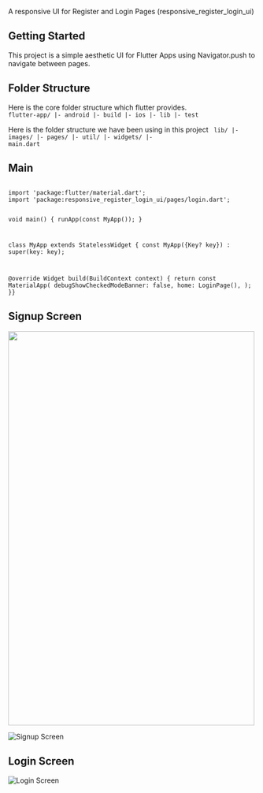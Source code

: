 A responsive UI for Register and Login Pages (responsive_register_login_ui)

## Getting Started
This project is a simple aesthetic UI for Flutter Apps using Navigator.push to navigate between pages.

## Folder Structure
Here is the core folder structure which flutter provides.
<code>
flutter-app/
 |- android
 |- build
 |- ios
 |- lib
 |- test
 </code>

Here is the folder structure we have been using in this project
<code> 
lib/
|- images/
|- pages/
|- util/
|- widgets/
|- main.dart</code>

## Main
<code>
import 'package:flutter/material.dart';
import 'package:responsive_register_login_ui/pages/login.dart';

void main() {
  runApp(const MyApp());
}

class MyApp extends StatelessWidget {
  const MyApp({Key? key}) : super(key: key);

  @override
  Widget build(BuildContext context) {
    return const MaterialApp(
      debugShowCheckedModeBanner: false,
      home: LoginPage(),
    ); }}
</code>

## Signup Screen
<img src="https://user-images.githubusercontent.com/120676400/209547733-8ec98228-5353-48ee-b747-19b354cafdc6.png" width="500" height="800">


![Signup Screen](https://user-images.githubusercontent.com/120676400/209547733-8ec98228-5353-48ee-b747-19b354cafdc6.png)

## Login Screen
![Login Screen](https://user-images.githubusercontent.com/120676400/209547795-787b031f-e8a7-471a-b71a-dbf14b043e34.png)
